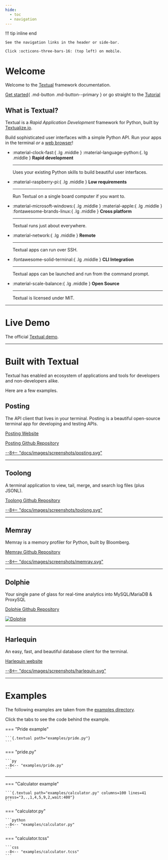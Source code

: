 ```yaml
---
hide:
  - toc
  - navigation
---
```


!!! tip inline end

    See the navigation links in the header or side-bar.

    Click :octicons-three-bars-16: (top left) on mobile.


# Welcome

Welcome to the [Textual](https://github.com/Textualize/textual) framework documentation.

[Get started](./getting_started.md){ .md-button .md-button--primary } or go straight to the [Tutorial](./tutorial.md)



## What is Textual?

Textual is a *Rapid Application Development* framework for Python, built by [Textualize.io](https://www.textualize.io).


Build sophisticated user interfaces with a simple Python API. Run your apps in the terminal *or* a [web browser](https://github.com/Textualize/textual-web)!



<div class="grid cards" markdown>

-   :material-clock-fast:{ .lg .middle } :material-language-python:{. lg .middle } __Rapid development__

    ---

    Uses your existing Python skills to build beautiful user interfaces.


-   :material-raspberry-pi:{ .lg .middle } __Low requirements__

    ---

    Run Textual on a single board computer if you want to.



-   :material-microsoft-windows:{ .lg .middle } :material-apple:{ .lg .middle } :fontawesome-brands-linux:{ .lg .middle } __Cross platform__

    ---

    Textual runs just about everywhere.



-   :material-network:{ .lg .middle } __Remote__

    ---

    Textual apps can run over SSH.


-   :fontawesome-solid-terminal:{ .lg .middle } __CLI Integration__

    ---

    Textual apps can be launched and run from the command prompt.



-   :material-scale-balance:{ .lg .middle } __Open Source__

    ---

    Textual is licensed under MIT.


</div>


---

# Live Demo

The official [Textual demo](https://github.com/textualize/textual-demo).

<div class="textual-web-demo" data-app="demo"></div>


---

# Built with Textual

Textual has enabled an ecosystem of applications and tools for developers and non-developers alike.

Here are a few examples.


## Posting

The API client that lives in your terminal.
Posting is a beautiful open-source terminal app for developing and testing APIs.

[Posting Website](https://posting.sh/)

[Posting Github Repository](https://github.com/darrenburns/posting)

<div>
<a href="https://posting.sh">
--8<-- "docs/images/screenshots/posting.svg"
</a>
</div>

---

## Toolong

A terminal application to view, tail, merge, and search log files (plus JSONL).

[Toolong Github Repository](https://github.com/textualize/toolong)

<div>
<a href="https://github.com/Textualize/toolong">
--8<-- "docs/images/screenshots/toolong.svg"
</a>
</div>

---


## Memray

Memray is a memory profiler for Python, built by Bloomberg.

[Memray Github Repository](https://github.com/bloomberg/memray)

<div>
<a href="https://github.com/bloomberg/memray">
--8<-- "docs/images/screenshots/memray.svg"
</a>
</div>

---

## Dolphie

Your single pane of glass for real-time analytics into MySQL/MariaDB & ProxySQL

[Dolphie Github Repository](https://github.com/charles-001/dolphie)


<a href="https://github.com/charles-001/dolphie">

![Dolphie](https://www.textualize.io/static/img/dolphie.png)

</a>


---

## Harlequin

An easy, fast, and beautiful database client for the terminal.

[Harlequin website](https://harlequin.sh/)

<div>
<a href="https://harlequin.sh">
--8<-- "docs/images/screenshots/harlequin.svg"
</a>
</div>



---

# Examples

The following examples are taken from the [examples directory](https://github.com/Textualize/textual/tree/main/examples).

Click the tabs to see the code behind the example. 

=== "Pride example"

    ```{.textual path="examples/pride.py"}
    ```

=== "pride.py"

    ```py
    --8<-- "examples/pride.py"
    ```


---

=== "Calculator example"

    ```{.textual path="examples/calculator.py" columns=100 lines=41 press="3,.,1,4,5,9,2,wait:400"}
    ```

=== "calculator.py"

    ```python
    --8<-- "examples/calculator.py"
    ```

=== "calculator.tcss"

    ```css
    --8<-- "examples/calculator.tcss"
    ```
